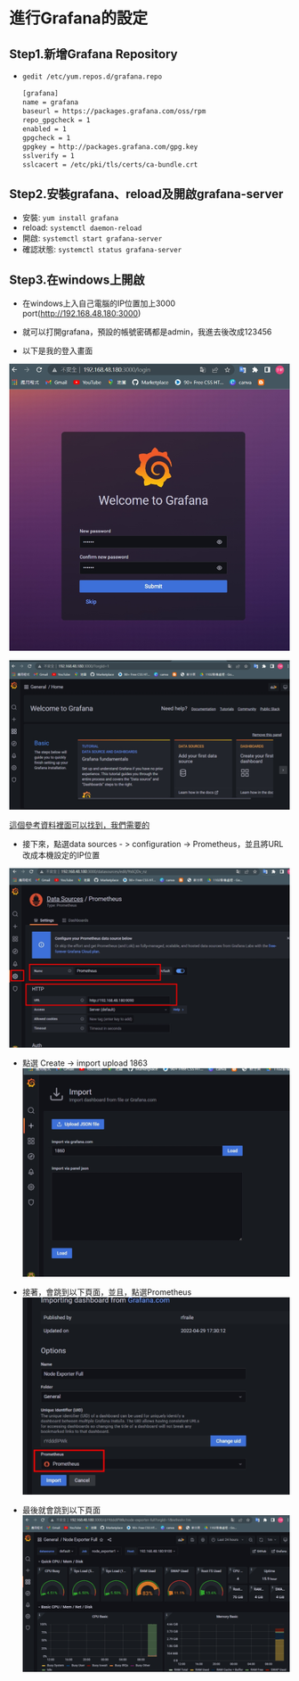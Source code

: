 # 進行Grafana的設定

## Step1.新增Grafana Repository
- `gedit /etc/yum.repos.d/grafana.repo`

    ```
    [grafana]
    name = grafana
    baseurl = https://packages.grafana.com/oss/rpm
    repo_gpgcheck = 1
    enabled = 1
    gpgcheck = 1
    gpgkey = http://packages.grafana.com/gpg.key
    sslverify = 1
    sslcacert = /etc/pki/tls/certs/ca-bundle.crt
    ```

## Step2.安裝grafana、reload及開啟grafana-server
- 安裝: `yum install grafana`
- reload: `systemctl daemon-reload`
- 開啟: `systemctl start grafana-server`
- 確認狀態: `systemctl status grafana-server`

## Step3.在windows上開啟
- 在windows上入自己電腦的IP位置加上3000 port(http://192.168.48.180:3000)

- 就可以打開grafana，預設的帳號密碼都是admin，我進去後改成123456

- 以下是我的登入畫面

![](pictures/4.jpg)

![](pictures/5.jpg)

[這個參考資料裡面可以找到，我們需要的](https://grafana.com/grafana/dashboards/1860)

* 接下來，點選data sources - > configuration -> Prometheus，並且將URL改成本機設定的IP位置

![](pictures/6.jpg)


* 點選 Create -> import
upload 1863
![](pictures/7.jpg)


* 接著，會跳到以下頁面，並且，點選Prometheus
![](pictures/8.jpg) 

* 最後就會跳到以下頁面
![](pictures/9.jpg)
